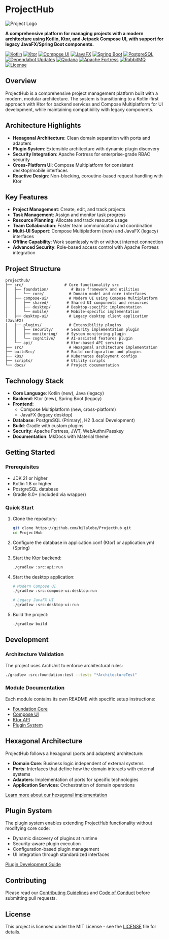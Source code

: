 # ProjectHub

![Project Logo](src/desktop-ui/src/main/resources/images/logo.png)

**A comprehensive platform for managing projects with a modern architecture using Kotlin, Ktor, and Jetpack Compose UI, with support for legacy JavaFX/Spring Boot components.**

[![Kotlin](https://img.shields.io/badge/Kotlin-1.8-purple.svg)](https://kotlinlang.org/)
[![Ktor](https://img.shields.io/badge/Ktor-2.3-blue.svg)](https://ktor.io/)
[![Compose UI](https://img.shields.io/badge/Compose-1.4-green.svg)](https://www.jetbrains.com/lp/compose-multiplatform/)
[![JavaFX](https://img.shields.io/badge/JavaFX-23-blue.svg)](https://openjfx.io/)
[![Spring Boot](https://img.shields.io/badge/Spring%20Boot-3.x-green.svg)](https://spring.io/projects/spring-boot)
[![PostgreSQL](https://img.shields.io/badge/PostgreSQL-17-blue.svg)](https://www.postgresql.org/)
[![Dependabot Updates](https://github.com/bilalobe/ProjectHub/actions/workflows/dependabot/dependabot-updates/badge.svg)](https://github.com/bilalobe/ProjectHub/actions/workflows/dependabot-updates)
[![Qodana](https://github.com/bilalobe/ProjectHub/actions/workflows/qodana_code_quality.yml/badge.svg)](https://github.com/bilalobe/ProjectHub/actions/workflows/qodana_code_quality.yml)
[![Apache Fortress](https://img.shields.io/badge/Fortress-2.0.7-orange.svg)](https://directory.apache.org/fortress/)
[![RabbitMQ](https://img.shields.io/badge/RabbitMQ-3.9-orange.svg)](https://www.rabbitmq.com/)
[![License](https://img.shields.io/badge/License-MIT-yellow.svg)](https://opensource.org/licenses/MIT)

## Overview

ProjectHub is a comprehensive project management platform built with a modern, modular architecture. The system is transitioning to a Kotlin-first approach with Ktor for backend services and Compose Multiplatform for UI development, while maintaining compatibility with legacy components.

## Architecture Highlights

- **Hexagonal Architecture**: Clean domain separation with ports and adapters
- **Plugin System**: Extensible architecture with dynamic plugin discovery
- **Security Integration**: Apache Fortress for enterprise-grade RBAC security
- **Cross-Platform UI**: Compose Multiplatform for consistent desktop/mobile interfaces
- **Reactive Design**: Non-blocking, coroutine-based request handling with Ktor

## Key Features

- **Project Management**: Create, edit, and track projects
- **Task Management**: Assign and monitor task progress
- **Resource Planning**: Allocate and track resource usage
- **Team Collaboration**: Foster team communication and coordination
- **Multi-UI Support**: Compose Multiplatform (new) and JavaFX (legacy) interfaces
- **Offline Capability**: Work seamlessly with or without internet connection
- **Advanced Security**: Role-based access control with Apache Fortress integration

## Project Structure

```
projecthub/
├── src/                  # Core functionality src
│   ├── foundation/          # Base framework and utilities
│   │   └── core/           # Domain model and core interfaces
│   ├── compose-ui/         # Modern UI using Compose Multiplatform
│   │   ├── shared/        # Shared UI components and resources
│   │   ├── desktop/       # Desktop-specific implementation
│   │   └── mobile/        # Mobile-specific implementation
│   ├── desktop-ui/         # Legacy desktop client application (JavaFX)
│   ├── plugins/            # Extensibility plugins
│   │   ├── security/      # Security implementation plugin
│   │   ├── monitoring/    # System monitoring plugin
│   │   └── cognitive/     # AI-assisted features plugin
│   └── api/               # Ktor-based API services
├── src/                    # Hexagonal architecture implementation
├── buildSrc/              # Build configuration and plugins
├── k8s/                   # Kubernetes deployment configs
├── scripts/               # Utility scripts
└── docs/                  # Project documentation
```

## Technology Stack

- **Core Language**: Kotlin (new), Java (legacy)
- **Backend**: Ktor (new), Spring Boot (legacy)
- **Frontend**: 
  - Compose Multiplatform (new, cross-platform)
  - JavaFX (legacy desktop)
- **Database**: PostgreSQL (Primary), H2 (Local Development)
- **Build**: Gradle with custom plugins
- **Security**: Apache Fortress, JWT, WebAuthn/Passkey
- **Documentation**: MkDocs with Material theme

## Getting Started

### Prerequisites

- JDK 21 or higher
- Kotlin 1.8 or higher
- PostgreSQL database
- Gradle 8.0+ (included via wrapper)

### Quick Start

1. Clone the repository:
   ```bash
   git clone https://github.com/bilalobe/ProjectHub.git
   cd ProjectHub
   ```

2. Configure the database in application.conf (Ktor) or application.yml (Spring)
3. Start the Ktor backend:
   ```bash
   ./gradlew :src:api:run
   ```

4. Start the desktop application:
   ```bash
   # Modern Compose UI
   ./gradlew :src:compose-ui:desktop:run
   
   # Legacy JavaFX UI
   ./gradlew :src:desktop-ui:run
   ```

5. Build the project:
   ```bash
   ./gradlew build
   ```

## Development

### Architecture Validation

The project uses ArchUnit to enforce architectural rules:
```bash
./gradlew :src:foundation:test --tests "*ArchitectureTest"
```

### Module Documentation

Each module contains its own README with specific setup instructions:
- [Foundation Core](src/foundation/core/README.md)
- [Compose UI](src/compose-ui/README.md)
- [Ktor API](src/api/README.md)
- [Plugin System](src/plugins/README.md)

## Hexagonal Architecture

ProjectHub follows a hexagonal (ports and adapters) architecture:

- **Domain Core**: Business logic independent of external systems
- **Ports**: Interfaces that define how the domain interacts with external systems
- **Adapters**: Implementation of ports for specific technologies
- **Application Services**: Orchestration of domain operations

[Learn more about our hexagonal implementation](docs/architecture/hexagonal.md)

## Plugin System

The plugin system enables extending ProjectHub functionality without modifying core code:

- Dynamic discovery of plugins at runtime
- Security-aware plugin execution
- Configuration-based plugin management
- UI integration through standardized interfaces

[Plugin Development Guide](src/plugins/README.md)

## Contributing

Please read our [Contributing Guidelines](CONTRIBUTING.md) and [Code of Conduct](CODE_OF_CONDUCT.md) before submitting pull requests.

## License

This project is licensed under the MIT License - see the [LICENSE](LICENSE) file for details.